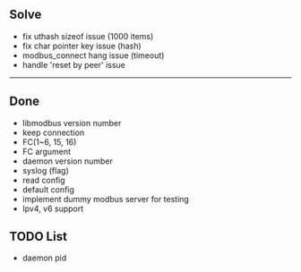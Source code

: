 ## Solve
- fix uthash sizeof issue (1000 items)
- fix char pointer key issue (hash)
- modbus_connect hang issue (timeout)
- handle 'reset by peer' issue 

---

## Done
- libmodbus version number
- keep connection 
- FC(1~6, 15, 16)
- FC argument
- daemon version number
- syslog (flag)
- read config
- default config
- implement dummy modbus server for testing
- Ipv4, v6 support

## TODO List
- daemon pid